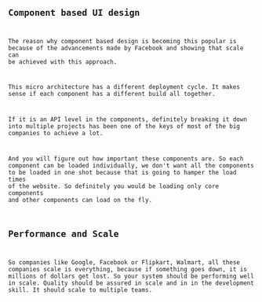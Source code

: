 <code>

## Component based UI design
The reason why component based design is becoming this popular is because of the advancements made by Facebook and showing that scale can be achieved with this approach.

This micro architecture has a different deployment cycle. It makes sense if each component has a different build all together.

If it is an API level in the components, definitely breaking it down into multiple projects has been one of the keys of most of the big companies to achieve a lot.

And you will figure out how important these components are. So each component can be loaded individually, we don't want all the components to be loaded in one shot because that is going to hamper the load times of the website. So definitely you would be loading only core components and other components can load on the fly.

## Performance and Scale
So companies like Google, Facebook or Flipkart, Walmart, all these companies scale is everything, because if something goes down, it is millions of dollars get lost. So your system should be performing well in scale. Quality should be assured in scale and in in the development skill. It should scale to multiple teams.

</code>
